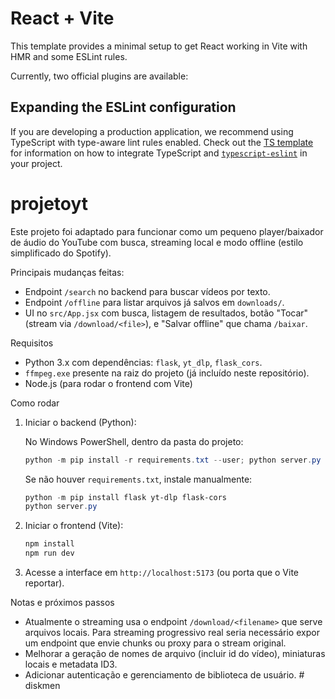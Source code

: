 # React + Vite

This template provides a minimal setup to get React working in Vite with HMR and some ESLint rules.

Currently, two official plugins are available:


## Expanding the ESLint configuration

If you are developing a production application, we recommend using TypeScript with type-aware lint rules enabled. Check out the [TS template](https://github.com/vitejs/vite/tree/main/packages/create-vite/template-react-ts) for information on how to integrate TypeScript and [`typescript-eslint`](https://typescript-eslint.io) in your project.

# projetoyt

Este projeto foi adaptado para funcionar como um pequeno player/baixador de áudio do YouTube com busca, streaming local e modo offline (estilo simplificado do Spotify).

Principais mudanças feitas:
- Endpoint `/search` no backend para buscar vídeos por texto.
- Endpoint `/offline` para listar arquivos já salvos em `downloads/`.
- UI no `src/App.jsx` com busca, listagem de resultados, botão "Tocar" (stream via `/download/<file>`), e "Salvar offline" que chama `/baixar`.

Requisitos
- Python 3.x com dependências: `flask`, `yt_dlp`, `flask_cors`.
- `ffmpeg.exe` presente na raiz do projeto (já incluído neste repositório).
- Node.js (para rodar o frontend com Vite)

Como rodar

1. Iniciar o backend (Python):

	No Windows PowerShell, dentro da pasta do projeto:

	```powershell
	python -m pip install -r requirements.txt --user; python server.py
	```

	Se não houver `requirements.txt`, instale manualmente:

	```powershell
	python -m pip install flask yt-dlp flask-cors
	python server.py
	```

2. Iniciar o frontend (Vite):

	```powershell
	npm install
	npm run dev
	```

3. Acesse a interface em `http://localhost:5173` (ou porta que o Vite reportar).

Notas e próximos passos
- Atualmente o streaming usa o endpoint `/download/<filename>` que serve arquivos locais. Para streaming progressivo real seria necessário expor um endpoint que envie chunks ou proxy para o stream original.
- Melhorar a geração de nomes de arquivo (incluir id do vídeo), miniaturas locais e metadata ID3.
- Adicionar autenticação e gerenciamento de biblioteca de usuário.
#   d i s k m e n  
 